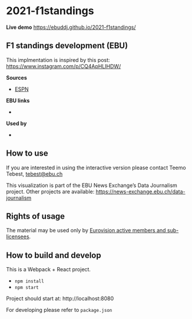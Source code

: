 # 2021-f1standings

**Live demo** https://ebuddj.github.io/2021-f1standings/

## F1 standings development (EBU)

This implmentation is inspired by this post: https://www.instagram.com/p/CQ4ApHLIHDW/

**Sources**
* [ESPN](https://www.espn.com/f1/standings)

**EBU links**
* []()

**Used by**
* []()

## How to use

If you are interested in using the interactive version please contact Teemo Tebest, tebest@ebu.ch

This visualization is part of the EBU News Exchange’s Data Journalism project. Other projects are available: https://news-exchange.ebu.ch/data-journalism

## Rights of usage

The material may be used only by [Eurovision active members and sub-licensees](https://www.ebu.ch/eurovision-news/members-and-sublicensees).

## How to build and develop

This is a Webpack + React project.

* `npm install`
* `npm start`

Project should start at: http://localhost:8080

For developing please refer to `package.json`